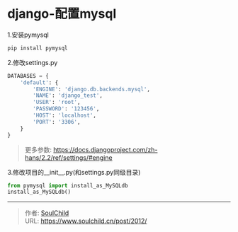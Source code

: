 # django-配置mysql

<!--more-->
1.安装pymysql
```bash
pip install pymysql
```


2.修改settings.py
```python
DATABASES = {
    'default': {
        'ENGINE': 'django.db.backends.mysql',
        'NAME': 'django_test',
        'USER': 'root',
        'PASSWORD': '123456',
        'HOST': 'localhost',
        'PORT': '3306',
    }
}
```
> 更多参数: https://docs.djangoproject.com/zh-hans/2.2/ref/settings/#engine

3.修改项目的__init__.py(和settings.py同级目录)
```python
from pymysql import install_as_MySQLdb
install_as_MySQLdb()
```


---

> 作者: [SoulChild](https://www.soulchild.cn)  
> URL: https://www.soulchild.cn/post/2012/  

